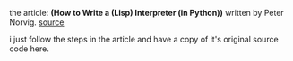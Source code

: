 the article: **(How to Write a (Lisp) Interpreter (in Python))** written by Peter Norvig.
[source]("http://norvig.com/lispy.html")

i just follow the steps in the article and have a copy of it's original source code here.
